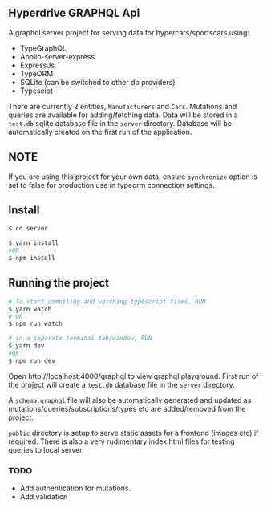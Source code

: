 ## Hyperdrive GRAPHQL Api

A graphql server project for serving data for hypercars/sportscars using:

- TypeGraphQL
- Apollo-server-express
- ExpressJs
- TypeORM
- SQLite (can be switched to other db providers)
- Typescipt

There are currently 2 entities, `Manufacturers` and `Cars`. Mutations and queries are available for adding/fetching data. Data will be stored in a `test.db` sqlite database file in the `server` directory. Database will be automatically created on the first run of the application.

## NOTE

If you are using this project for your own data, ensure `synchronize` option is set to false for production use in typeorm connection settings.

## Install

```bash
$ cd server

$ yarn install
#OR
$ npm install
```

## Running the project

```bash
# To start compiling and watching typescript files, RUN
$ yarn watch
# OR
$ npm run watch

# in a separate terminal tab/window, RUN
$ yarn dev
#OR
$ npm run dev
```

Open http://localhost:4000/graphql to view graphql playground. First run of the project will create a `test.db` database file in the `server` directory.

A `schema.graphql` file will also be automatically generated and updated as mutations/queries/subscriptions/types etc are added/removed from the project.

`public` directory is setup to serve static assets for a frontend (images etc) if required. There is also a very rudimentary index.html files for testing queries to local server.

### TODO

- Add authentication for mutations.
- Add validation
